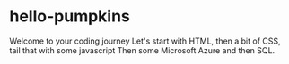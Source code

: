 # hello-pumpkins
Welcome to your coding journey
Let's start with HTML, then a bit of CSS, tail that with some javascript
Then some Microsoft Azure and then SQL.
